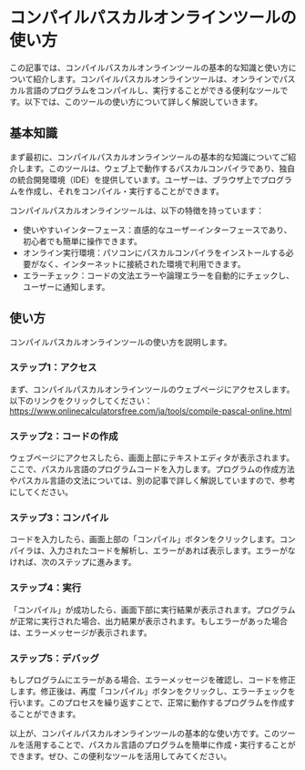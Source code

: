 コンパイルパスカルオンラインツールの使い方
=====================

この記事では、コンパイルパスカルオンラインツールの基本的な知識と使い方について紹介します。コンパイルパスカルオンラインツールは、オンラインでパスカル言語のプログラムをコンパイルし、実行することができる便利なツールです。以下では、このツールの使い方について詳しく解説していきます。

基本知識
----

まず最初に、コンパイルパスカルオンラインツールの基本的な知識についてご紹介します。このツールは、ウェブ上で動作するパスカルコンパイラであり、独自の統合開発環境（IDE）を提供しています。ユーザーは、ブラウザ上でプログラムを作成し、それをコンパイル・実行することができます。

コンパイルパスカルオンラインツールは、以下の特徴を持っています：

- 使いやすいインターフェース：直感的なユーザーインターフェースであり、初心者でも簡単に操作できます。
- オンライン実行環境：パソコンにパスカルコンパイラをインストールする必要がなく、インターネットに接続された環境で利用できます。
- エラーチェック：コードの文法エラーや論理エラーを自動的にチェックし、ユーザーに通知します。

使い方
---

コンパイルパスカルオンラインツールの使い方を説明します。

### ステップ1：アクセス

まず、コンパイルパスカルオンラインツールのウェブページにアクセスします。以下のリンクをクリックしてください：<https://www.onlinecalculatorsfree.com/ja/tools/compile-pascal-online.html>

### ステップ2：コードの作成

ウェブページにアクセスしたら、画面上部にテキストエディタが表示されます。ここで、パスカル言語のプログラムコードを入力します。プログラムの作成方法やパスカル言語の文法については、別の記事で詳しく解説していますので、参考にしてください。

### ステップ3：コンパイル

コードを入力したら、画面上部の「コンパイル」ボタンをクリックします。コンパイラは、入力されたコードを解析し、エラーがあれば表示します。エラーがなければ、次のステップに進みます。

### ステップ4：実行

「コンパイル」が成功したら、画面下部に実行結果が表示されます。プログラムが正常に実行された場合、出力結果が表示されます。もしエラーがあった場合は、エラーメッセージが表示されます。

### ステップ5：デバッグ

もしプログラムにエラーがある場合、エラーメッセージを確認し、コードを修正します。修正後は、再度「コンパイル」ボタンをクリックし、エラーチェックを行います。このプロセスを繰り返すことで、正常に動作するプログラムを作成することができます。

以上が、コンパイルパスカルオンラインツールの基本的な使い方です。このツールを活用することで、パスカル言語のプログラムを簡単に作成・実行することができます。ぜひ、この便利なツールを活用してみてください。